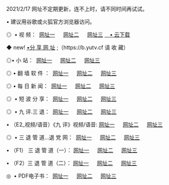<p>2021/2/17  网址不定期更新，连不上时，请不同时间再试试。
<p>• 建议用谷歌或火狐官方浏览器访问。
<p>◎  • 视 频： 
<a href="http://hga.guitarhaven.com/" target="_blank">网址一</a> 　 
<a href="http://hsd.guitarhaven.com/" target="_blank">网址二</a> 　 
<a href="http://hsd.guitarhaven.com/b.html" target="_blank">网址三</a>
<a href="https://yadi.sk/d/d0sUeAOpal3njw" target="_blank">　• 云下载 </a></p>
<p>◆ new! <a href="http://hpg.guitarhaven.com/a.html">•分 享 网 址</a> ;（https://b.yutv.cf 请 收 藏） </p>

<p>◎•  小 站：  
<a href="http://hga.guitarhaven.com/f.html" target="_blank">网址一</a> 　 
<a href="http://hsd.guitarhaven.com/h.html" target="_blank">网址二</a> 　 
<a href="http://hsd.guitarhaven.com/k/" target="_blank">网址三</a></p><p>

<p>◎  • 翻 墙 软 件 ：  
<a href="http://hga.guitarhaven.com/ff/" target="_blank">网址一</a> 　 
<a href="http://hsd.guitarhaven.com/s/read/a1_nd.html" target="_blank">网址二</a> 　 
<a href="http://hsd.guitarhaven.com/ff/index.html" target="_blank">网址三</a></p>
<p>◎  • 每 日 新 闻：  
<a href="http://hga.guitarhaven.com/day/" target="_blank">网址一</a> 　 
<a href="http://hsd.guitarhaven.com/day/" target="_blank">网址二</a> 　 
<a href="http://hsd.guitarhaven.com/day/index.html" target="_blank">网址三</a></p>
<p>◎   • 短 波 分 享：  
<a href="http://hga.guitarhaven.com/h/" target="_blank">网址一</a> 　 
<a href="http://hsd.guitarhaven.com/h/" target="_blank">网址二</a> 　 
<a href="http://hsd.guitarhaven.com/h/index.html" target="_blank">网址三</a></p>
<p>◎   • 九 评.三 退：  
<a href="http://hga.guitarhaven.com/t/" target="_blank">网址一</a> 　 
<a href="http://hsd.guitarhaven.com/v2/index.html" target="_blank">网址二</a> 　 
<a href="http://hsd.guitarhaven.com/tt/index.html" target="_blank">网址三</a> 　</p>
<p>  • （E2_视频/语音）《九 评》视频/语音: 
<a href="http://hsd.guitarhaven.com/7738.html" target="_blank">网址一</a> 　 
<a href="http://hsd.guitarhaven.com/7614.html" target="_blank">网址二</a> 　 
<a href="http://hsd.guitarhaven.com/7633.html" target="_blank">网址三</a></p>
<p>◎   • 三 退 管 道...退 党 网：  
<a href="http://hga.guitarhaven.com/go/td1.html" target="_blank">网址一</a> 　 
<a href="http://hsd.guitarhaven.com/go/td2.html" target="_blank">网址二</a> 　 
<a href="http://hsd.guitarhaven.com/go/td3.html" target="_blank">网址三</a></p>
<p>  • （F1） 三 退 管 道（一）： 
<a href="http://hga.guitarhaven.com/dd/" target="_blank">网址一</a> 　 
<a href="http://hsd.guitarhaven.com/s/read/a1_tdx.html" target="_blank">网址二</a> 　 
<a href="http://hsd.guitarhaven.com/dd/" target="_blank">网址三</a></p>
<p>  • （F2）三 退 管 道（二）： 
<a href="http://hsd.guitarhaven.com/d/" target="_blank">网址一</a> 　 
<a href="http://hga.guitarhaven.com/d/index.html" target="_blank">网址二</a> 　 
<a href="http://hsd.guitarhaven.com/d/" target="_blank">网址三</a></p>
<p>◎   • PDF电子书：  
<a href="http://hga.guitarhaven.com/p/" target="_blank">网址一</a> 　 
<a href="http://hsd.guitarhaven.com/p/index.html" target="_blank">网址二</a> 　 
<a href="http://hsd.guitarhaven.com/p/" target="_blank">网址三</a></p>
